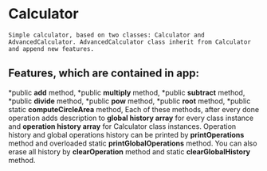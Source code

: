 # Calculator
	Simple calculator, based on two classes: Calculator and AdvancedCalculator. AdvancedCalculator class inherit from Calculator and append new features.
## Features, which are contained in app: 
*public **add** method,
*public **multiply** method,
*public **subtract** method,
*public **divide** method,
*public **pow** method,
*public **root** method,
*public static **computeCircleArea** method,
	Each of these methods, after every done operation adds description to **global history array** for every class instance and **operation history array** for Calculator class instances. Operation history and global operations history can be printed by **printOperations** method and overloaded static **printGlobalOperations** method. You can also erase all history by **clearOperation** method and static **clearGlobalHistory** method.
